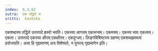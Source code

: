 ```yaml
---
index:  6.3.62
sutra:  एक तद्धिते च
vritti:  kashika 
---
```


एकशब्दस्य तद्धिते उत्तरपदे ह्रस्वो भवति। एकस्या आगतम् एकरूप्यम्। एकमयम्। एकस्य भावः एकत्वम्। एकता। उत्तरपदे एकस्याः क्षीरम् एकक्षीरम्। एकदुग्धम्। लिङ्गविशिष्टस्य ग्रहणम् एकशब्दह्रस्वत्वं प्रयोजयति। अचा हि गृह्यमाणम् अत्र विशेष्यते, न पुनरच् गृह्यमाणेन इति।

